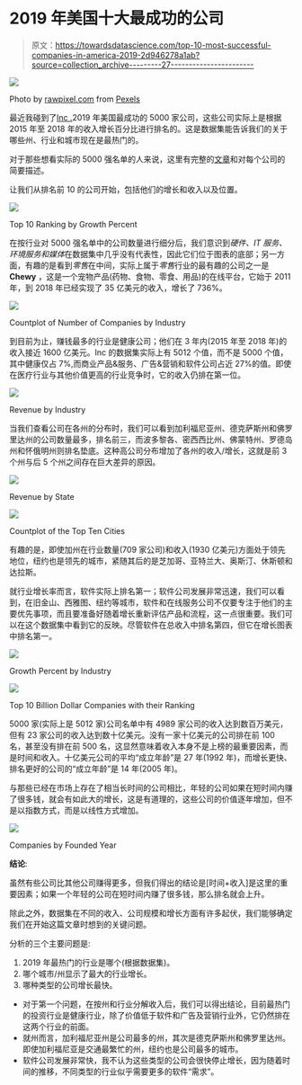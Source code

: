 # 2019 年美国十大最成功的公司

> 原文：<https://towardsdatascience.com/top-10-most-successful-companies-in-america-2019-2d946278a1ab?source=collection_archive---------27----------------------->

![](img/3e90dc70b0f38569b6d881c12e7adcc5.png)

Photo by [rawpixel.com](https://www.pexels.com/@rawpixel?utm_content=attributionCopyText&utm_medium=referral&utm_source=pexels) from [Pexels](https://www.pexels.com/photo/group-of-people-holding-posters-1406360/?utm_content=attributionCopyText&utm_medium=referral&utm_source=pexels)

最近我碰到了[Inc .](https://www.inc.com/)2019 年美国最成功的 5000 家公司，这些公司实际上是根据 2015 年至 2018 年的收入增长百分比进行排名的。这是数据集能告诉我们的关于哪些州、行业和城市现在是最热门的。

对于那些想看实际的 5000 强名单的人来说，这里有完整的[文章](https://www.inc.com/inc5000/2019/top-private-companies-2019-inc5000.html)和对每个公司的简要描述。

让我们从排名前 10 的公司开始，包括他们的增长和收入以及位置。

![](img/ff16679a7d0272757343c8f55679ae5f.png)

Top 10 Ranking by Growth Percent

在按行业对 5000 强名单中的公司数量进行细分后，我们意识到*硬件、IT 服务、环境服务和媒体*在数据集中几乎没有代表性，因此它们位于图表的底部；另一方面，有趣的是看到*零售*在中间，实际上属于*零售*行业的最有趣的公司之一是 **Chewy** ，这是一个宠物产品(药物、食物、零食、用品)的在线平台，它始于 2011 年，到 2018 年已经实现了 35 亿美元的收入，增长了 736%。

![](img/1769a89345b797fea07e033c3d52bcee.png)

Countplot of Number of Companies by Industry

到目前为止，赚钱最多的行业是健康公司；他们在 3 年内(2015 年至 2018 年)的收入接近 1600 亿美元。Inc 的数据集实际上有 5012 个值，而不是 5000 个值，其中健康仅占 7%,而商业产品&服务、广告&营销和软件公司占近 27%的值。即使在医疗行业与其他价值更高的行业竞争时，它的收入仍排在第一位。

![](img/63652cd4e841b2f05d8d8956298d1146.png)

Revenue by Industry

当我们查看公司在各州的分布时，我们可以看到加利福尼亚州、德克萨斯州和佛罗里达州的公司数量最多，排名前三，而波多黎各、密西西比州、佛蒙特州、罗德岛州和怀俄明州则排名垫底。这种高公司分布增加了各州的收入/增长，这就是前 3 个州与后 5 个州之间存在巨大差异的原因。

![](img/f14b80d48c86d82ef5f16ba7d2a4b826.png)

Revenue by State

![](img/4200bb7b02446ad692005f5db60937e2.png)

Countplot of the Top Ten Cities

有趣的是，即使加州在行业数量(709 家公司)和收入(1930 亿美元)方面处于领先地位，纽约也是领先的城市，紧随其后的是芝加哥、亚特兰大、奥斯汀、休斯顿和达拉斯。

就行业增长率而言，软件实际上排名第一；软件公司发展非常迅速，我们可以看到，在旧金山、西雅图、纽约等城市，软件和在线服务公司不仅要专注于他们的主要优先事项，而且要准备好随着增长重新评估产品和流程，这一点很重要。我们可以在这个数据集中看到它的反映。尽管软件在总收入中排名第四，但它在增长图表中排名第一。

![](img/846189b28193a93082a4da56dad756c3.png)

Growth Percent by Industry

![](img/a91d919f8655f81076af3de29e971266.png)

Top 10 Billion Dollar Companies with their Ranking

5000 家(实际上是 5012 家)公司名单中有 4989 家公司的收入达到数百万美元，但有 23 家公司的收入达到数十亿美元。没有一家十亿美元的公司排在前 100 名，甚至没有排在前 500 名，这显然意味着收入本身不是上榜的最重要因素，而是时间和收入。十亿美元公司的平均“成立年龄”是 27 年(1992 年)，而增长更快、排名更好的公司的“成立年龄”是 14 年(2005 年)。

与那些已经在市场上存在了相当长时间的公司相比，年轻的公司如果在短时间内赚了很多钱，就会有如此大的增长，这是有道理的，这些公司的价值逐年增加，但不是以指数方式，而是以线性方式增加。

![](img/6a75c9978a54026001fe8d97a48d5753.png)

Companies by Founded Year

**结论**:

虽然有些公司比其他公司赚得更多，但我们得出的结论是[时间+收入]是这里的重要因素；如果一个年轻的公司在短时间内赚了很多钱，那么排名就会上升。

除此之外，数据集在不同的收入、公司规模和增长方面有许多起伏，我们能够确定我们在开始这篇文章时想到的关键问题。

分析的三个主要问题是:

1.  2019 年最热门的行业是哪个(根据数据集)。
2.  哪个城市/州显示了最大的行业增长。
3.  哪种类型的公司增长最快。

*   对于第一个问题，在按州和行业分解收入后，我们可以得出结论，目前最热门的投资行业是健康行业，除了价值低于软件和广告及营销行业外，它仍然排在这两个行业的前面。
*   就州而言，加利福尼亚州是公司最多的州，其次是德克萨斯州和佛罗里达州。即使加利福尼亚是交通最繁忙的州，纽约也是公司最多的城市。
*   软件公司发展非常快，我不认为这些类型的公司会很快停止增长，因为随着时间的推移，不同类型的行业似乎需要更多的软件“需求”。